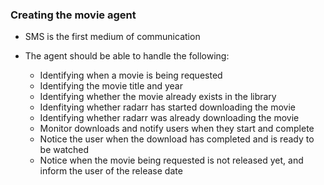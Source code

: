 ### Creating the movie agent

- SMS is the first medium of communication

- The agent should be able to handle the following:
    - Identifying when a movie is being requested
    - Identifying the movie title and year
    - Identifying whether the movie already exists in the library
    - Idenfitying whether radarr has started downloading the movie
    - Identifying whether radarr was already downloading the movie
    - Monitor downloads and notify users when they start and complete
    - Notice the user when the download has completed and is ready to be watched
    - Notice when the movie being requested is not released yet, and inform the user of the release date

    
